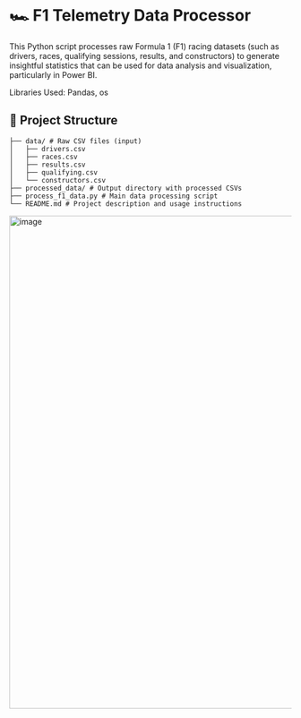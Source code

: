 # 🏎️ F1 Telemetry Data Processor

This Python script processes raw Formula 1 (F1) racing datasets (such as drivers, races, qualifying sessions, results, and constructors) to generate insightful statistics that can be used for data analysis and visualization, particularly in Power BI.

Libraries Used: Pandas, os

## 📂 Project Structure
``` 
├── data/ # Raw CSV files (input)
│   ├── drivers.csv
│   ├── races.csv
│   ├── results.csv
│   ├── qualifying.csv
│   └── constructors.csv
├── processed_data/ # Output directory with processed CSVs
├── process_f1_data.py # Main data processing script
└── README.md # Project description and usage instructions
```
<img width="1592" height="881" alt="image" src="https://github.com/user-attachments/assets/f11f9768-991b-4730-bdb7-bedf19e88c6b" />
